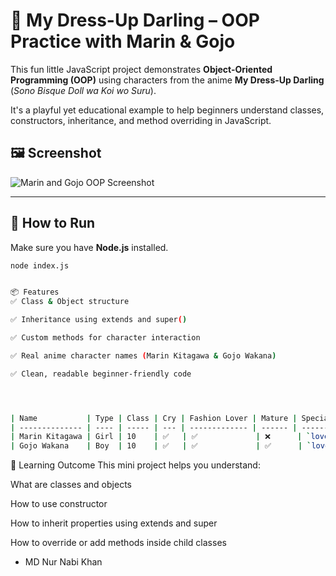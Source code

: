 # 💖 My Dress-Up Darling – OOP Practice with Marin & Gojo

This fun little JavaScript project demonstrates **Object-Oriented Programming (OOP)** using characters from the anime **My Dress-Up Darling** (*Sono Bisque Doll wa Koi wo Suru*).

It's a playful yet educational example to help beginners understand classes, constructors, inheritance, and method overriding in JavaScript.




## 🖼️ Screenshot

![Marin and Gojo OOP Screenshot](https://ik.imagekit.io/y74mrm0nk/oopxmaringojo.jpg?updatedAt=1754391997671)

---



## 🚀 How to Run

Make sure you have **Node.js** installed.

```bash
node index.js


📦 Features
✅ Class & Object structure

✅ Inheritance using extends and super()

✅ Custom methods for character interaction

✅ Real anime character names (Marin Kitagawa & Gojo Wakana)

✅ Clean, readable beginner-friendly code




| Name           | Type | Class | Cry | Fashion Lover | Mature | Special Method |
| -------------- | ---- | ----- | --- | ------------- | ------ | -------------- |
| Marin Kitagawa | Girl | 10    | ✅   | ✅             | ❌      | `love()`       |
| Gojo Wakana    | Boy  | 10    | ✅   | ✅             | ✅      | `love()`       |

```

🎯 Learning Outcome
This mini project helps you understand:

What are classes and objects

How to use constructor

How to inherit properties using extends and super

How to override or add methods inside child classes


- MD Nur Nabi Khan
